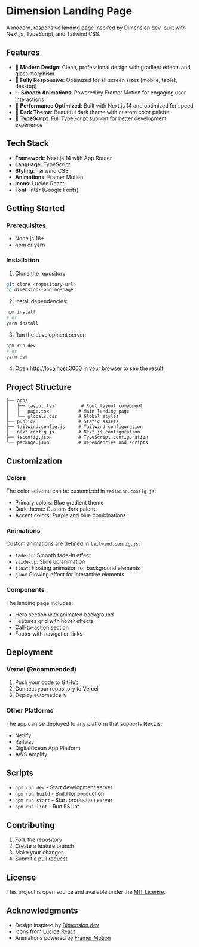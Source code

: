 # Dimension Landing Page

A modern, responsive landing page inspired by Dimension.dev, built with Next.js, TypeScript, and Tailwind CSS.

## Features

- 🎨 **Modern Design**: Clean, professional design with gradient effects and glass morphism
- 📱 **Fully Responsive**: Optimized for all screen sizes (mobile, tablet, desktop)
- ✨ **Smooth Animations**: Powered by Framer Motion for engaging user interactions
- 🎯 **Performance Optimized**: Built with Next.js 14 and optimized for speed
- 🌙 **Dark Theme**: Beautiful dark theme with custom color palette
- 🔧 **TypeScript**: Full TypeScript support for better development experience

## Tech Stack

- **Framework**: Next.js 14 with App Router
- **Language**: TypeScript
- **Styling**: Tailwind CSS
- **Animations**: Framer Motion
- **Icons**: Lucide React
- **Font**: Inter (Google Fonts)

## Getting Started

### Prerequisites

- Node.js 18+ 
- npm or yarn

### Installation

1. Clone the repository:
```bash
git clone <repository-url>
cd dimension-landing-page
```

2. Install dependencies:
```bash
npm install
# or
yarn install
```

3. Run the development server:
```bash
npm run dev
# or
yarn dev
```

4. Open [http://localhost:3000](http://localhost:3000) in your browser to see the result.

## Project Structure

```
├── app/
│   ├── layout.tsx          # Root layout component
│   ├── page.tsx           # Main landing page
│   └── globals.css        # Global styles
├── public/                # Static assets
├── tailwind.config.js     # Tailwind configuration
├── next.config.js         # Next.js configuration
├── tsconfig.json          # TypeScript configuration
└── package.json           # Dependencies and scripts
```

## Customization

### Colors
The color scheme can be customized in `tailwind.config.js`:
- Primary colors: Blue gradient theme
- Dark theme: Custom dark palette
- Accent colors: Purple and blue combinations

### Animations
Custom animations are defined in `tailwind.config.js`:
- `fade-in`: Smooth fade-in effect
- `slide-up`: Slide up animation
- `float`: Floating animation for background elements
- `glow`: Glowing effect for interactive elements

### Components
The landing page includes:
- Hero section with animated background
- Features grid with hover effects
- Call-to-action section
- Footer with navigation links

## Deployment

### Vercel (Recommended)
1. Push your code to GitHub
2. Connect your repository to Vercel
3. Deploy automatically

### Other Platforms
The app can be deployed to any platform that supports Next.js:
- Netlify
- Railway
- DigitalOcean App Platform
- AWS Amplify

## Scripts

- `npm run dev` - Start development server
- `npm run build` - Build for production
- `npm run start` - Start production server
- `npm run lint` - Run ESLint

## Contributing

1. Fork the repository
2. Create a feature branch
3. Make your changes
4. Submit a pull request

## License

This project is open source and available under the [MIT License](LICENSE).

## Acknowledgments

- Design inspired by [Dimension.dev](https://www.dimension.dev/)
- Icons from [Lucide React](https://lucide.dev/)
- Animations powered by [Framer Motion](https://www.framer.com/motion/) 